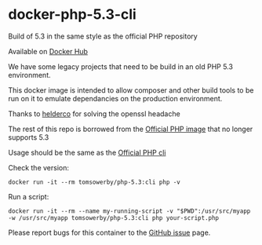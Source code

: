 # docker-php-5.3-cli
Build of 5.3 in the same style as the official PHP repository

Available on [Docker Hub](https://hub.docker.com/r/tomsowerby/php-5.3/)

We have some legacy projects that need to be build in an old PHP 5.3 environment.

This docker image is intended to allow composer and other build tools to be run on it to emulate dependancies on the production environment.

Thanks to [helderco](https://github.com/helderco/docker-php-5.3) for solving the openssl headache

The rest of this repo is borrowed from the [Official PHP image](https://github.com/docker-library/php) that no longer supports 5.3

Usage should be the same as the [Official PHP cli](https://hub.docker.com/_/php/)

Check the version:

	docker run -it --rm tomsowerby/php-5.3:cli php -v

Run a script:

	docker run -it --rm --name my-running-script -v "$PWD":/usr/src/myapp -w /usr/src/myapp tomsowerby/php-5.3:cli php your-script.php


Please report bugs for this container to the [GitHub issue](https://github.com/tomsowerby/docker-php-5.3-cli/issues) page.